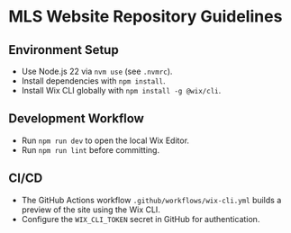 # MLS Website Repository Guidelines

## Environment Setup

- Use Node.js 22 via `nvm use` (see `.nvmrc`).
- Install dependencies with `npm install`.
- Install Wix CLI globally with `npm install -g @wix/cli`.

## Development Workflow

- Run `npm run dev` to open the local Wix Editor.
- Run `npm run lint` before committing.

## CI/CD

- The GitHub Actions workflow `.github/workflows/wix-cli.yml` builds a preview of the site using the Wix CLI.
- Configure the `WIX_CLI_TOKEN` secret in GitHub for authentication.

